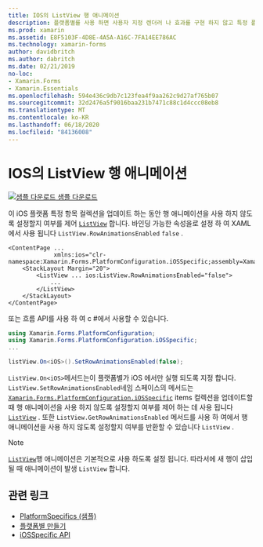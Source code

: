 ```yaml
---
title: IOS의 ListView 행 애니메이션
description: 플랫폼별를 사용 하면 사용자 지정 렌더러 나 효과를 구현 하지 않고 특정 플랫폼 에서만 사용할 수 있는 기능을 사용할 수 있습니다. 이 문서에서는 ListView 항목 컬렉션을 업데이트할 때 행 애니메이션을 사용 하지 않도록 설정할지 여부를 제어 하는 iOS 플랫폼별를 사용 하는 방법을 설명 합니다.
ms.prod: xamarin
ms.assetid: E8F5103F-4D8E-4A5A-A16C-7FA14EE786AC
ms.technology: xamarin-forms
author: davidbritch
ms.author: dabritch
ms.date: 02/21/2019
no-loc:
- Xamarin.Forms
- Xamarin.Essentials
ms.openlocfilehash: 594e436c9db7c123fea4f9aa262c9d27af765b07
ms.sourcegitcommit: 32d2476a5f9016baa231b7471c88c1d4ccc08eb8
ms.translationtype: MT
ms.contentlocale: ko-KR
ms.lasthandoff: 06/18/2020
ms.locfileid: "84136008"
---
```

# <a name="listview-row-animations-on-ios"></a>IOS의 ListView 행 애니메이션

[![샘플 다운로드](~/media/shared/download.png) 샘플 다운로드](https://docs.microsoft.com/samples/xamarin/xamarin-forms-samples/userinterface-platformspecifics)

이 iOS 플랫폼 특정 항목 컬렉션을 업데이트 하는 동안 행 애니메이션을 사용 하지 않도록 설정할지 여부를 제어 [`ListView`](xref:Xamarin.Forms.ListView) 합니다. 바인딩 가능한 속성을로 설정 하 여 XAML에서 사용 됩니다 `ListView.RowAnimationsEnabled` `false` .

```xaml
<ContentPage ...
             xmlns:ios="clr-namespace:Xamarin.Forms.PlatformConfiguration.iOSSpecific;assembly=Xamarin.Forms.Core">
    <StackLayout Margin="20">
        <ListView ... ios:ListView.RowAnimationsEnabled="false">
            ...
        </ListView>
    </StackLayout>
</ContentPage>
```

또는 흐름 API를 사용 하 여 c #에서 사용할 수 있습니다.

```csharp
using Xamarin.Forms.PlatformConfiguration;
using Xamarin.Forms.PlatformConfiguration.iOSSpecific;
...

listView.On<iOS>().SetRowAnimationsEnabled(false);
```

`ListView.On<iOS>`메서드는이 플랫폼별가 iOS 에서만 실행 되도록 지정 합니다. `ListView.SetRowAnimationsEnabled`네임 스페이스의 메서드는 [`Xamarin.Forms.PlatformConfiguration.iOSSpecific`](xref:Xamarin.Forms.PlatformConfiguration.iOSSpecific) items 컬렉션을 업데이트할 때 행 애니메이션을 사용 하지 않도록 설정할지 여부를 제어 하는 데 사용 됩니다 [`ListView`](xref:Xamarin.Forms.ListView) . 또한 `ListView.GetRowAnimationsEnabled` 메서드를 사용 하 여에서 행 애니메이션을 사용 하지 않도록 설정할지 여부를 반환할 수 있습니다 `ListView` .

> [!NOTE]
> [`ListView`](xref:Xamarin.Forms.ListView)행 애니메이션은 기본적으로 사용 하도록 설정 됩니다. 따라서에 새 행이 삽입 될 때 애니메이션이 발생 `ListView` 합니다.

## <a name="related-links"></a>관련 링크

- [PlatformSpecifics (샘플)](https://docs.microsoft.com/samples/xamarin/xamarin-forms-samples/userinterface-platformspecifics)
- [플랫폼별 만들기](~/xamarin-forms/platform/platform-specifics/index.md#creating-platform-specifics)
- [iOSSpecific API](xref:Xamarin.Forms.PlatformConfiguration.iOSSpecific)
